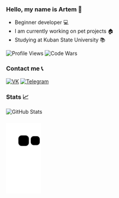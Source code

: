 ### Hello, my name is Artem 👋 

- Beginner developer 💻
- I am currently working on pet projects 🏠
- Studying at Kuban State University 📚

![Profile Views](https://komarev.com/ghpvc/?username=your-github-antisedativ&color=blue&style=flat&label=Visitors)
![Code Wars](https://www.codewars.com/users/antisedativ/badges/micro)

### Contact me 📞

[![VK](https://img.shields.io/badge/-VK-blue?style=flat-square&logo=VK)](https://vk.com/arrr_r) 
[![Telegram](https://img.shields.io/badge/-Telegram-b1c5e2?style=flat-square&logo=Telegram)](https://t.me/Antisedativ)

### Stats 📈
![GitHub Stats](https://github-readme-stats.vercel.app/api?username=antisedativ&show_icons=true&theme=nightowl )

### 
![snake gif](https://github.com/antisedativ/antisedativ/blob/output/github-contribution-grid-snake.svg)


